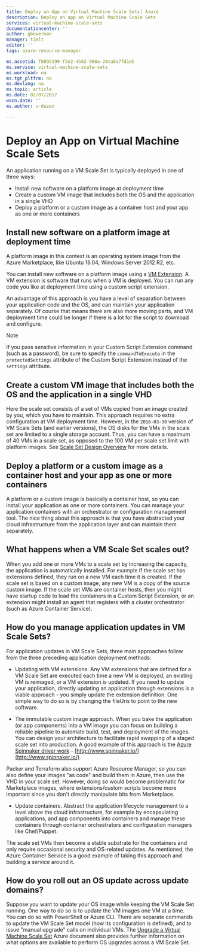 ```yaml
---
title: Deploy an App on Virtual Machine Scale Sets| Azure
description: Deploy an app on Virtual Machine Scale Sets
services: virtual-machine-scale-sets
documentationcenter: ''
author: gbowerman
manager: timlt
editor: ''
tags: azure-resource-manager

ms.assetid: f8892199-f2e2-4b82-988a-28ca8a7fd1eb
ms.service: virtual-machine-scale-sets
ms.workload: na
ms.tgt_pltfrm: na
ms.devlang: na
ms.topic: article
ms.date: 02/07/2017
wacn.date: ''
ms.author: v-dazen

---
```

# Deploy an App on Virtual Machine Scale Sets
An application running on a VM Scale Set is typically deployed in one of three ways:

* Install new software on a platform image at deployment time
* Create a custom VM image that includes both the OS and the application in a single VHD
* Deploy a platform or a custom image as a container host and your app as one or more containers

## Install new software on a platform image at deployment time
A platform image in this context is an operating system image from the Azure Marketplace, like Ubuntu 16.04, Windows Server 2012 R2, etc.

You can install new software on a platform image using a [VM Extension](../virtual-machines/windows/extensions-features.md?toc=%2fvirtual-machines%2fwindows%2ftoc.json). A VM extension is software that runs when a VM is deployed. You can run any code you like at deployment time using a custom script extension.

An advantage of this approach is you have a level of separation between your application code and the OS, and can maintain your application separately. Of course that means there are also more moving parts, and VM deployment time could be longer if there is a lot for the script to download and configure.

>[!NOTE]
>If you pass sensitive information in your Custom Script Extension command (such as a password), be sure to specify the `commandToExecute` in the `protectedSettings` attribute of the Custom Script Extension instead of the `settings` attribute.

## Create a custom VM image that includes both the OS and the application in a single VHD 
Here the scale set consists of a set of VMs copied from an image created by you, which you have to maintain. This approach requires no extra configuration at VM deployment time. However, in the `2016-03-30` version of VM Scale Sets (and earlier versions), the OS disks for the VMs in the scale set are limited to a single storage account. Thus, you can have a maximum of 40 VMs in a scale set, as opposed to the 100 VM per scale set limit with platform images. See [Scale Set Design Overview](virtual-machine-scale-sets-design-overview.md) for more details.

## Deploy a platform or a custom image as a container host and your app as one or more containers
A platform or a custom image is basically a container host, so you can install your application as one or more containers.  You can manage your application containers with an orchestrator or configuration management tool. The nice thing about this approach is that you have abstracted your cloud infrastructure from the application layer and can maintain them separately.

## What happens when a VM Scale Set scales out?
When you add one or more VMs to a scale set by increasing the capacity, the application is automatically installed. For example if the scale set has extensions defined, they run on a new VM each time it is created. If the scale set is based on a custom image, any new VM is a copy of the source custom image. If the scale set VMs are container hosts, then you might have startup code to load the containers in a Custom Script Extension, or an extension might install an agent that registers with a cluster orchestrator (such as Azure Container Service).

## How do you manage application updates in VM Scale Sets?
For application updates in VM Scale Sets, three main approaches follow from the three preceding application deployment methods:

* Updating with VM extensions. Any VM extensions that are defined for a VM Scale Set are executed each time a new VM is deployed, an existing VM is reimaged, or a VM extension is updated. If you need to update your application, directly updating an application through extensions is a viable approach - you simply update the extension definition. One simple way to do so is by changing the fileUris to point to the new software.

* The immutable custom image approach. When you bake the application (or app components) into a VM image you can focus on building a reliable pipeline to automate build, test, and deployment of the images. You can design your architecture to facilitate rapid swapping of a staged scale set into production. A good example of this approach is the [Azure Spinnaker driver work](https://github.com/spinnaker/deck/tree/master/app/scripts/modules/azure) - [http://www.spinnaker.io/](http://www.spinnaker.io/).

Packer and Terraform also support Azure Resource Manager, so you can also define your images "as code" and build them in Azure, then use the VHD in your scale set. However, doing so would become problematic for Marketplace images, where extensions/custom scripts become more important since you don't directly manipulate bits from Marketplace.

* Update containers. Abstract the application lifecycle management to a level above the cloud infrastructure, for example by encapsulating applications, and app components into containers and manage these containers through container orchestrators and configuration managers like Chef/Puppet.

The scale set VMs then become a stable substrate for the containers and only require occasional security and OS-related updates. As mentioned, the Azure Container Service is a good example of taking this approach and building a service around it.

## How do you roll out an OS update across update domains?
Suppose you want to update your OS image while keeping the VM Scale Set running. One way to do so is to update the VM images one VM at a time. You can do so with PowerShell or Azure CLI. There are separate commands to update the VM Scale Set model (how its configuration is defined), and to issue "manual upgrade" calls on individual VMs. The [Upgrade a Virtual Machine Scale Set](./virtual-machine-scale-sets-upgrade-scale-set.md) Azure document also provides further information on what options are available to perform OS upgrades across a VM Scale Set.